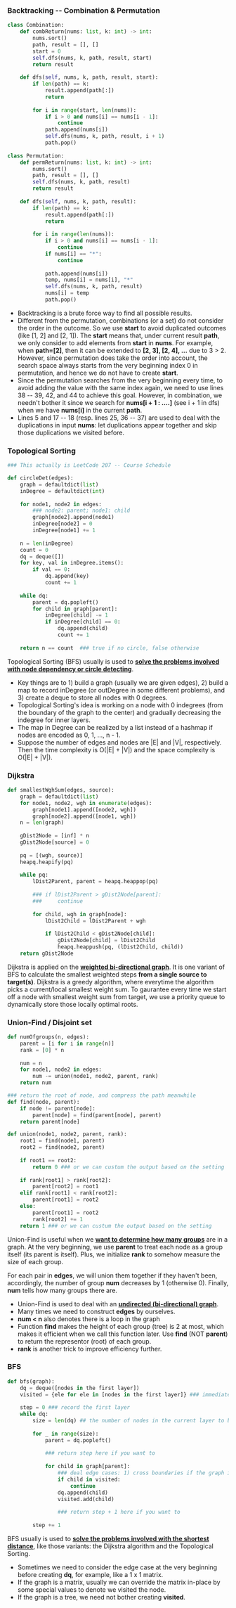 ### Backtracking -- Combination & Permutation
```py
class Combination:
    def combReturn(nums: list, k: int) -> int:
        nums.sort()
        path, result = [], []
        start = 0
        self.dfs(nums, k, path, result, start)
        return result
        
    def dfs(self, nums, k, path, result, start):
        if len(path) == k:
            result.append(path[:])
            return
            
        for i in range(start, len(nums)):
            if i > 0 and nums[i] == nums[i - 1]:
                continue
            path.append(nums[i])
            self.dfs(nums, k, path, result, i + 1)
            path.pop()
            
class Permutation:
    def permReturn(nums: list, k: int) -> int:
        nums.sort()
        path, result = [], []
        self.dfs(nums, k, path, result)
        return result
        
    def dfs(self, nums, k, path, result):
        if len(path) == k:
            result.append(path[:])
            return
            
        for i in range(len(nums)):
            if i > 0 and nums[i] == nums[i - 1]:
                continue
            if nums[i] == "*":
                continue
                
            path.append(nums[i])
            temp, nums[i] = nums[i], "*"
            self.dfs(nums, k, path, result)
            nums[i] = temp
            path.pop()
```
- Backtracking is a brute force way to find all possible results.
- Different from the permutation, combinations (or a set) do not consider the order in the outcome. So we use **start** to avoid duplicated outcomes (like [1, 2] and [2, 1]). The **start** means that, under current result **path**, we only consider to add elements from **start** in **nums**. For example, when **path=[2]**, then it can be extended to **[2, 3], [2, 4], ...** due to 3 > 2. However, since permutation does take the order into account, the search space always starts from the very beginning index 0 in permutation, and hence we do not have to create **start**.
- Since the permutation searches from the very beginning every time, to avoid adding the value with the same index again, we need to use lines 38 -- 39, 42, and 44 to achieve this goal. However, in combination, we needn't bother it since we search for **nums[i + 1 : ....]** (see i + 1 in dfs) when we have **nums[i]** in the current **path**. 
- Lines 5 and 17 -- 18 (resp. lines 25, 36 -- 37) are used to deal with the duplications in input **nums**: let duplications appear together and skip those duplications we visited before.


### Topological Sorting
```py
### This actually is LeetCode 207 -- Course Schedule

def circleDet(edges):
    graph = defaultdict(list)
    inDegree = defaultdict(int)
    
    for node1, node2 in edges:  
        ### node2: parent; node1: child
        graph[node2].append(node1)
        inDegree[node2] = 0
        inDegree[node1] += 1
        
    n = len(inDegree)
    count = 0
    dq = deque([])
    for key, val in inDegree.items():
        if val == 0:
            dq.append(key)
            count += 1
    
    while dq:
        parent = dq.popleft()
        for child in graph[parent]:
            inDegree[child] -= 1
            if inDegree[child] == 0:
                dq.append(child)
                count += 1
    
    return n == count  ### true if no circle, false otherwise
```
Topological Sorting (BFS) usually is used to <ins>**solve the problems involved with node dependency or circle detecting**</ins>.
- Key things are to 1) build a graph (usually we are given edges), 2) build a map to record inDegree (or outDegree in some different problems), and 3) create a deque to store all nodes with 0 degrees.
- Topological Sorting's idea is working on a node with 0 indegrees (from the boundary of the graph to the center) and gradually decreasing the indegree for inner layers.
- The map in Degree can be realized by a list instead of a hashmap if nodes are encoded as 0, 1, ..., n - 1.
- Suppose the number of edges and nodes are |E| and |V|, respectively. Then the time complexity is O(|E| + |V|) and the space complexity is O(|E| + |V|).

### Dijkstra
```py
def smallestWghSum(edges, source):
    graph = defaultdict(list)
    for node1, node2, wgh in enumerate(edges):
        graph[node1].append([node2, wgh])
        graph[node2].append([node1, wgh])
    n = len(graph)
        
    gDist2Node = [inf] * n
    gDist2Node[source] = 0
    
    pq = [(wgh, source)]
    heapq.heapify(pq)
    
    while pq:
        lDist2Parent, parent = heapq.heappop(pq)
        
        ### if lDist2Parent > gDist2Node[parent]:
        ###     continue
            
        for child, wgh in graph[node]:
            lDist2Child = lDist2Parent + wgh
            
            if lDist2Child < gDist2Node[child]:
                gDist2Node[child] = lDist2Child
                heapq.heappush(pq, (lDist2Child, child))
    return gDist2Node
```
Dijkstra is applied on the <ins>**weighted bi-directional graph**</ins>. It is one variant of BFS to calculate the smallest weighted steps </ins>**from a single source to target(s)**</ins>.
Dijkstra is a greedy algorithm, where everytime the algorithm picks a current/local smallest weight sum. To gaurantee every time we start off a node with smallest weight sum from target, we use a priority queue to dynamically store those locally optimal roots.




### Union-Find / Disjoint set
```py
def numOfgroups(n, edges):
    parent = [i for i in range(n)]
    rank = [0] * n
    
    num = n
    for node1, node2 in edges:
        num -= union(node1, node2, parent, rank)
    return num

### return the root of node, and compress the path meanwhile
def find(node, parent):  
    if node != parent[node]:
        parent[node] = find(parent[node], parent)
    return parent[node]

def union(node1, node2, parent, rank):
    root1 = find(node1, parent)
    root2 = find(node2, parent)
    
    if root1 == root2:
        return 0 ### or we can custum the output based on the setting
    
    if rank[root1] > rank[root2]:
        parent[root2] = root1
    elif rank[root1] < rank[root2]:
        parent[root1] = root2
    else:
        parent[root1] = root2
        rank[root2] += 1
    return 1 ### or we can custum the output based on the setting
```
Union-Find is useful when we <ins>**want to determine how many groups**</ins> are in a graph. At the very beginning, we use **parent** to treat each node as a group itself (its parent is itself). Plus, we initialize **rank** to somehow measure the size of each group. 

For each pair in **edges**, we will union them together if they haven't been, accordingly, the number of group **num** decreases by 1 (otherwise 0). Finally, **num** tells how many groups there are.

- Union-Find is used to deal with an <ins>**undirected (bi-directional) graph**</ins>.
- Many times we need to construct **edges** by ourselves.
- **num < n** also denotes there is a loop in the graph
- Function **find** makes the height of each group (tree) is 2 at most, which makes it efficient when we call this function later. Use **find** (NOT **parent**) to return the representor (root) of each group.
- **rank** is another trick to improve efficiency further.


### BFS

```py
def bfs(graph):
    dq = deque([nodes in the first layer])
    visited = {ele for ele in [nodes in the first layer]} ### immediately create visited after dq
    
    step = 0 ### record the first layer
    while dq:
        size = len(dq) ## the number of nodes in the current layer to be popped
        
        for _ in range(size):
            parent = dq.popleft()
            
            ### return step here if you want to
            
            for child in graph[parent]:
                ### deal edge cases: 1) cross boundaries if the graph is a matrix; 2) visited nodes; 3) other conditions based on different problems
                if child in visited:
                    continue
                dq.append(child)
                visited.add(child)
                
                ### return step + 1 here if you want to
        
        step += 1
```
BFS usually is used to <ins>**solve the problems involved with the shortest distance**</ins>, like those variants: the Dijkstra algorithm and the Topological Sorting.
- Sometimes we need to consider the edge case at the very beginning before creating **dq**, for example, like a 1 x 1 matrix. 
- If the graph is a matrix, usually we can override the matrix in-place by some special values to denote we visited the node.
- If the graph is a tree, we need not bother creating **visited**. 

